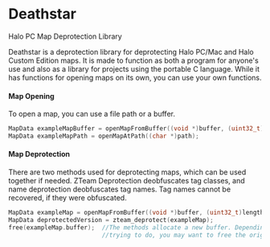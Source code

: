 Deathstar
=========

Halo PC Map Deprotection Library

  Deathstar is a deprotection library for deprotecting Halo PC/Mac and Halo Custom Edition maps. It is made to function as both a program for anyone's use and also as a library for projects using the portable C language. While it has functions for opening maps on its own, you can use your own functions.
  
#### Map Opening
  To open a map, you can use a file path or a buffer.
  
``` c
MapData exampleMapBuffer = openMapFromBuffer((void *)buffer, (uint32_t)length);
MapData exampleMapPath = openMapAtPath((char *)path);
```

#### Map Deprotection
  There are two methods used for deprotecting maps, which can be used together if needed. ZTeam Deprotection deobfuscates tag classes, and name deprotection deobfuscates tag names. Tag names cannot be recovered, if they were obfuscated.

``` c
MapData exampleMap = openMapFromBuffer((void *)buffer, (uint32_t)length);
MapData deprotectedVersion = zteam_deprotect(exampleMap);
free(exampleMap.buffer);  //The methods allocate a new buffer. Depending on what you are
                          //trying to do, you may want to free the original buffer.
```
